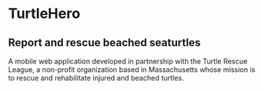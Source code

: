 # TurtleHero

## Report and rescue beached seaturtles

A mobile web application developed in partnership with the Turtle Rescue League, a non-profit organization based in Massachusetts whose mission is to rescue and rehabilitate injured and beached turtles.
